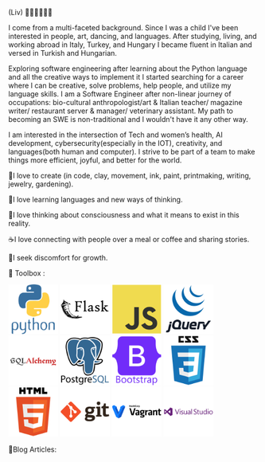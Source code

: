 (Liv) 🐱‍💻💃🎨🧿🌸

I come from a multi-faceted background. Since I was a child I've been  interested in people, art, dancing, and languages. 
After studying, living, and working abroad in Italy, Turkey, and Hungary I became fluent in Italian and versed in Turkish and Hungarian. 

Exploring software engineering after learning about the Python language and all the creative ways to implement it I started searching for a career where I can be creative, solve problems, help people, and utilize my language skills. I am a Software Engineer after non-linear journey of occupations:
bio-cultural anthropologist/art & Italian teacher/ magazine writer/ restaurant server & manager/ veterinary assistant. My path to becoming an SWE is non-traditional and I wouldn't have it any other way. 

I am interested in the intersection of Tech and women’s health, AI development, cybersecurity(especially in the IOT), creativity, and languages(both human and computer). I strive to be part of a team to make things more efficient, joyful, and better for the world.

🎨I love to create (in code, clay, movement, ink, paint, printmaking, writing, jewelry, gardening).

🧡I love learning languages and new ways of thinking.

🧠I love thinking about consciousness and what it means to exist in this reality.

☕I love connecting with people over a meal or coffee and sharing stories.

🌵I seek discomfort for growth. 


🧰 Toolbox :

<img src= "https://raw.githubusercontent.com/devicons/devicon/c7d326b6009e60442abc35fa45706d6f30ee4c8e/icons/python/python-original-wordmark.svg" alt="Python Logo" width="100" height="100"> <img src= "https://raw.githubusercontent.com/devicons/devicon/c7d326b6009e60442abc35fa45706d6f30ee4c8e/icons/flask/flask-original-wordmark.svg" alt=" Flask Logo" width="100" height="100"> <img src= "https://raw.githubusercontent.com/devicons/devicon/c7d326b6009e60442abc35fa45706d6f30ee4c8e/icons/javascript/javascript-original.svg" alt="JS Logo" width="100" height="100"> <img src= "https://raw.githubusercontent.com/devicons/devicon/c7d326b6009e60442abc35fa45706d6f30ee4c8e/icons/jquery/jquery-original-wordmark.svg" alt="jquery Logo" width="100" height="100"> <img src= "https://raw.githubusercontent.com/devicons/devicon/c7d326b6009e60442abc35fa45706d6f30ee4c8e/icons/sqlalchemy/sqlalchemy-original-wordmark.svg" alt=" SQLALCHEMY Logo" width="100" height="100"> <img src= "https://raw.githubusercontent.com/devicons/devicon/c7d326b6009e60442abc35fa45706d6f30ee4c8e/icons/postgresql/postgresql-original-wordmark.svg" alt=" PostgreSQL Logo" width="100" height="100"> <img src= "https://raw.githubusercontent.com/devicons/devicon/c7d326b6009e60442abc35fa45706d6f30ee4c8e/icons/bootstrap/bootstrap-plain-wordmark.svg" alt="Bootstrap Logo" width="100" height="100"> <img src= "https://raw.githubusercontent.com/devicons/devicon/c7d326b6009e60442abc35fa45706d6f30ee4c8e/icons/css3/css3-original-wordmark.svg" alt=" CSS3 Logo" width="100" height="100"> <img src= "https://raw.githubusercontent.com/devicons/devicon/c7d326b6009e60442abc35fa45706d6f30ee4c8e/icons/html5/html5-original-wordmark.svg" alt="HTML5 Logo" width="100" height="100"> <img src= "https://raw.githubusercontent.com/devicons/devicon/c7d326b6009e60442abc35fa45706d6f30ee4c8e/icons/git/git-original-wordmark.svg" alt="Git Logo" width="100" height="100"> <img src= "https://raw.githubusercontent.com/devicons/devicon/c7d326b6009e60442abc35fa45706d6f30ee4c8e/icons/vagrant/vagrant-original-wordmark.svg" alt="Vagrant Logo" width="100" height="100"> <img src= "https://raw.githubusercontent.com/devicons/devicon/c7d326b6009e60442abc35fa45706d6f30ee4c8e/icons/visualstudio/visualstudio-plain-wordmark.svg" alt=" VS Code Logo" width="100" height="100">

📝Blog Articles: 
<!-- Blog-Articles-LIST:START-->
<!-- Blog Articles-LIST:END--> 
<!--
**LivMadrid/LivMadrid** is a ✨ _special_ ✨ repository because its `README.md` (this file) appears on your GitHub profile.

Here are some ideas to get you started:

- 🔭 I’m currently working on ...
- 🌱 I’m currently learning ...
- 👯 I’m looking to collaborate on ...
- 🤔 I’m looking for help with ...
- 💬 Ask me about ...
- 📫 How to reach me: ...
- 😄 Pronouns: ...
- ⚡ Fun fact: ...
-->
